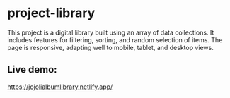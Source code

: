 # project-library

This project is a digital library built using an array of data collections. It includes features for filtering, sorting, and random selection of items. The page is responsive, adapting well to mobile, tablet, and desktop views.


## Live demo: 
https://jojolialbumlibrary.netlify.app/

